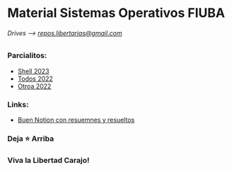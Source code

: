 # Material Sistemas Operativos FIUBA
###### Drives --> repos.libertarias@gmail.com

### Parcialitos:
* [Shell 2023](https://drive.google.com/file/d/1XfEi09iJZ_Qxn8h1QzdpWgAuRpxqc0y_/view?usp=drive_link)
* [Todos 2022](https://fiuba-informatica.notion.site/Parcialitos-2C-2022-e11df1d4f9ef4a18bf9a47636e7cb039)
* [Otroa 2022](https://github.com/gcc-cdimatteo/Sistemas-Operativos-75.08/tree/main/PARCIALES)

### Links:
* [Buen Notion con resuemnes y resueltos](https://fiuba-informatica.notion.site/75-08-Sistemas-Operativos-SisOp-66559405933647668d06c9c686abe1ef)

### Deja ⭐ Arriba
### Viva la Libertad Carajo!
